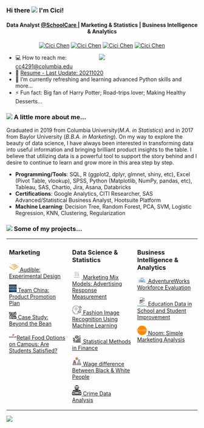 ### Hi there <img src="https://media.giphy.com/media/hvRJCLFzcasrR4ia7z/giphy.gif" width="25px"> I'm Cici!

<h4 align="center"> 
  Data Analyst <a href="https://www.schoolcare.com/" title="标题"> @SchoolCare </a>| Marketing & Statistics | Business Intelligence & Analytics
</h4>

<p align="center">
  <a href="https://github.com/iamcici0424" target="_blank"><img align="center" src="https://cdn0.iconfinder.com/data/icons/social-media-filled-2/24/social_media-20-512.png" alt="Cici Chen" height="30" width="30" /></a>
  <a href="https://www.linkedin.com/in/iamcici/" target="_blank"><img align="center" src="https://cdn4.iconfinder.com/data/icons/colorful-guache-social-media-logos-1/159/social-media_linkedin-512.png" alt="Cici Chen" height="25" width="25" /></a>
  <a href="https://www.notion.so/iamcici/Welcome-to-Cici-s-Project-Portfolio-45f750933f6d4cf6b6de73bf73239bca" target="_blank"><img align="center" src="https://img.icons8.com/plasticine/2x/notion.png" alt="Cici Chen" height="35" width="35" /></a>
  <a href="mailto:cc4291@columbia.edu" target="_blank"><img align="center" src="https://cdn3.iconfinder.com/data/icons/colorful-guache-social-media-logos-1/159/social-media_gmail-512.png" alt="Cici Chen" height="22" width="22" /></a>
</p>

 <a href="#"><img align="right" src=pics/pic1.png width=260>
 </a>

- 💻 How to reach me: cc4291@columbia.edu
- 📝 [Resume -  Last Update: 20211020](Resume_Cici_Chen.pdf)
- 🌱 I’m currently refreshing and learning advanced Python skills and more...
- ⚡  Fun fact: Big fan of Harry Potter; Road-trips lover; Making Healthy Desserts...

### <img src="https://media.giphy.com/media/VgCDAzcKvsR6OM0uWg/giphy.gif" width="50"> A little more about me... 

Graduated in 2019 from Columbia University(*M.A. in Statistics*) and in 2017 from Baylor University (*B.B.A. in Marketing*). On my way to explore the beauty of data science, I have always been interested in transforming data into useful information and bringing brilliant product insights to the table. I believe that utilizing data is a powerful tool to support the story behind and I desire to continue to learn and grow more in this area step by step.

- **Programming/Tools**: SQL, R (ggplot2, dplyr, glmnet, shiny, etc), Excel (Pivot Table, vlookup), SPSS,
Python (Matplotlib, NumPy, pandas, etc), Tableau, SAS, Chartio, Jira, Asana, Databricks
- **Certifications**: Google Analytics, CITI Researcher, SAS Advanced/Statistical Business Analyst, Hootsuite Platform 
- **Machine Learning**: Decision Tree, Random Forest, PCA, SVM, Logistic Regression, KNN, Clustering, Regularization

### <a href="#"><img src="https://media.giphy.com/media/VgCDAzcKvsR6OM0uWg/giphy.gif" width="50"></a> Some of my projects... 

<table><tr><td valign="top" width="33%">

### Marketing

  <a href="#"><img width="25" src=pics/audible.png > [Audible: Experimental Design](https://github.com/iamcici0424/Audible_Experimental_Design) </a>

  <a href="#"><img width="20" src=pics/team_china.jpg > [Team China: Product Promotion Plan](https://github.com/iamcici0424/Product_Promotion_Plan) </a>

  <a href="#"><img width="20" src=pics/beyond_the_bean.png > [Case Study: Beyond the Bean](https://github.com/iamcici0424/Beyond_the_Bean) </a>

  <a href="#"><img width="20" src=pics/armark.png >[Retail Food Options on Campus: Are Students Satisfied?](https://github.com/iamcici0424/Retail_Food_Options_on_Campus) </a>

</td><td valign="top" width="34%">

### Data Science & Statistics

  <a href="#"><img width="25" src=pics/MMM.jpg > [Marketing Mix Models: Advertising Response Measurement](https://github.com/iamcici0424/Marketing-Mix-Models) </a>

  <a href="#"><img width="25" src=pics/ML.png > [Fashion Image Recognition Using Machine Learning](https://github.com/iamcici0424/Fashion_Image_Recognition_Using_Machine_Learning) </a>

  <a href="#"><img width="25" src=pics/fin.png > [Statistical Methods in Finance](https://github.com/iamcici0424/Statistical_Methods_in_Finance) </a>

  <a href="#"><img width="25" src=pics/wage.png > [Wage difference Between Black & White People](https://github.com/iamcici0424/Wage_Difference) </a>

  <a href="#"><img width="25" src=pics/crime.png > [Crime Data Analysis](https://github.com/iamcici0424/Crime_Data_Analysis) </a>

</td><td valign="top" width="33%">

### Business Intelligence & Analytics

  <a href="#"><img width="25" src=pics/work.png > [AdventureWorks Workforce Evaluation](https://github.com/iamcici0424/AdventureWorks_Workforce_Evaluation) </a>

  <a href="#"><img width="25" src=pics/edu.png > [Education Data in School and Student Improvement](https://github.com/iamcici0424/Education_Data_in_School_and_Student_Improvement) </a>

  <a href="#"><img width="25" src=pics/noom.png > [Noom: Simple Marketing Analysis](https://github.com/iamcici0424/Noom_Marketing_Analysis) </a>

</td></tr></table>

![](https://visitor-badge.glitch.me/badge?page_id=iamcici.iamcici)

<!--
**iamcici0424/iamcici0424** is a ✨ _special_ ✨ repository because its `README.md` (this file) appears on your GitHub profile.

Here are some ideas to get you started:

- 🔭 I’m currently working on ...
- 🌱 I’m currently learning ...
- 👯 I’m looking to collaborate on ...
- 🤔 I’m looking for help with ...
- 💬 Ask me about ...
- 📫 How to reach me: ...
- 😄 Pronouns: ...
- ⚡ Fun fact: ...
-->
